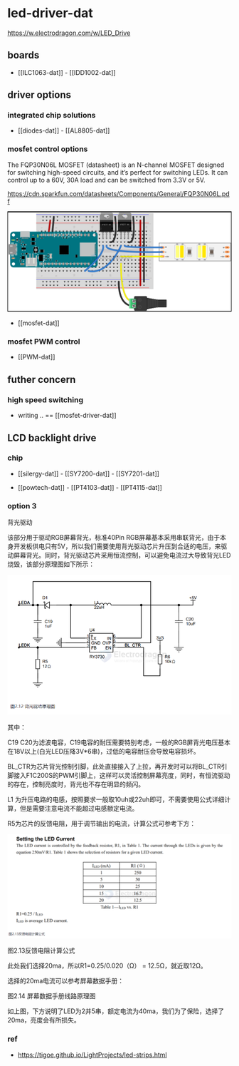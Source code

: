 
# led-driver-dat


https://w.electrodragon.com/w/LED_Drive




## boards 

- [[ILC1063-dat]] - [[IDD1002-dat]]


## driver options 

### integrated chip solutions 

- [[diodes-dat]] - [[AL8805-dat]]


### mosfet control options 

The FQP30N06L MOSFET (datasheet) is an N-channel MOSFET designed for switching high-speed circuits, and it’s perfect for switching LEDs. It can control up to a 60V, 30A load and can be switched from 3.3V or 5V.

https://cdn.sparkfun.com/datasheets/Components/General/FQP30N06L.pdf


![](2024-10-11-16-32-44.png)

- [[mosfet-dat]]

### mosfet PWM control 

- [[PWM-dat]]



## futher concern 

### high speed switching 

- writing .. == [[mosfet-driver-dat]]


## LCD backlight drive



### chip 

- [[silergy-dat]] - [[SY7200-dat]] - [[SY7201-dat]]

- [[powtech-dat]] - [[PT4103-dat]] - [[PT4115-dat]]

### option 3 

背光驱动

该部分用于驱动RGB屏幕背光，标准40Pin RGB屏幕基本采用串联背光，由于本身开发板供电只有5V，所以我们需要使用背光驱动芯片升压到合适的电压，来驱动屏幕背光。同时，背光驱动芯片采用恒流控制，可以避免电流过大导致背光LED烧毁，该部分原理图如下所示：

![](2025-08-19-14-25-29.png)

其中：

C19 C20为滤波电容，C19电容的耐压需要特别考虑，一般的RGB屏背光电压基本在18V以上(白光LED压降3V*6串)，过低的电容耐压会导致电容损坏。

BL_CTR为芯片背光控制引脚，此处直接接入了上拉，再开发时可以将BL_CTR引脚接入F1C200S的PWM引脚上，这样可以灵活控制屏幕亮度，同时，有恒流驱动的存在，控制亮度时，背光也不存在明显的频闪。

L1 为升压电路的电感，按照要求一般取10uh或22uh即可，不需要使用公式详细计算，但是需要注意电流不能超过电感额定电流。

R5为芯片的反馈电阻，用于调节输出的电流，计算公式可参考下方：

![](2025-08-19-14-25-51.png)

图2.13反馈电阻计算公式

此处我们选择20ma，所以R1=0.25/0.020（Ω） = 12.5Ω，就近取12Ω。

选择的20ma电流可以参考屏幕数据手册：

图2.14 屏幕数据手册线路原理图

如上图，下方说明了LED为2并5串，额定电流为40ma，我们为了保险，选择了20ma，亮度会有所损失。


### ref 

- https://tigoe.github.io/LightProjects/led-strips.html

